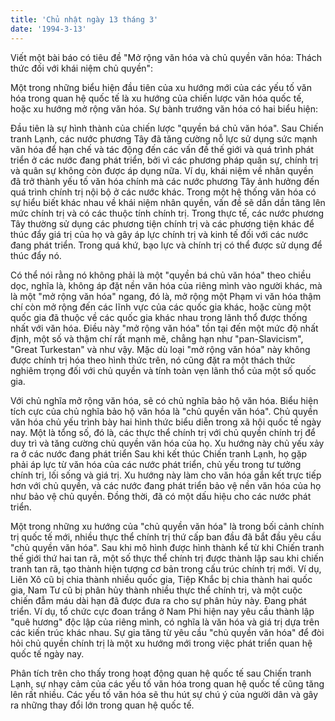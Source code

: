 ```yaml
---
title: 'Chủ nhật ngày 13 tháng 3'
date: '1994-3-13'
---
```


Viết một bài báo có tiêu đề "Mở rộng văn hóa và chủ quyền văn hóa: Thách thức đối với khái niệm chủ quyền":

Một trong những biểu hiện đầu tiên của xu hướng mới của các yếu tố văn hóa trong quan hệ quốc tế là xu hướng của chiến lược văn hóa quốc tế, hoặc xu hướng mở rộng văn hóa. Sự bành trướng văn hóa có hai biểu hiện:

Đầu tiên là sự hình thành của chiến lược "quyền bá chủ văn hóa". Sau Chiến tranh Lạnh, các nước phương Tây đã tăng cường nỗ lực sử dụng sức mạnh văn hóa để hạn chế và tác động đến các vấn đề thế giới và quá trình phát triển ở các nước đang phát triển, bởi vì các phương pháp quân sự, chính trị và quân sự không còn được áp dụng nữa. Ví dụ, khái niệm về nhân quyền đã trở thành yếu tố văn hóa chính mà các nước phương Tây ảnh hưởng đến quá trình chính trị nội bộ ở các nước khác. Trong một hệ thống văn hóa có sự hiểu biết khác nhau về khái niệm nhân quyền, vấn đề sẽ dần dần tăng lên mức chính trị và có các thuộc tính chính trị. Trong thực tế, các nước phương Tây thường sử dụng các phương tiện chính trị và các phương tiện khác để thúc đẩy giá trị của họ và gây áp lực chính trị và kinh tế đối với các nước đang phát triển. Trong quá khứ, bạo lực và chính trị có thể được sử dụng để thúc đẩy nó.

Có thể nói rằng nó không phải là một "quyền bá chủ văn hóa" theo chiều dọc, nghĩa là, không áp đặt nền văn hóa của riêng mình vào người khác, mà là một "mở rộng văn hóa" ngang, đó là, mở rộng một Phạm vi văn hóa thậm chí còn mở rộng đến các lĩnh vực của các quốc gia khác, hoặc cùng một quốc gia đã thuộc về các quốc gia khác nhau trong lãnh thổ được thống nhất với văn hóa. Điều này "mở rộng văn hóa" tồn tại đến một mức độ nhất định, một số và thậm chí rất mạnh mẽ, chẳng hạn như "pan-Slavicism", "Great Turkestan" và như vậy. Mặc dù loại "mở rộng văn hóa" này không được chính trị hóa theo hình thức trên, nó cũng đặt ra một thách thức nghiêm trọng đối với chủ quyền và tính toàn vẹn lãnh thổ của một số quốc gia.

Với chủ nghĩa mở rộng văn hóa, sẽ có chủ nghĩa bảo hộ văn hóa. Biểu hiện tích cực của chủ nghĩa bảo hộ văn hóa là "chủ quyền văn hóa". Chủ quyền văn hóa chủ yếu trình bày hai hình thức biểu diễn trong xã hội quốc tế ngày nay. Một là tổng số, đó là, các thực thể chính trị với chủ quyền chính trị để duy trì và tăng cường chủ quyền văn hóa của họ. Xu hướng này chủ yếu xảy ra ở các nước đang phát triển Sau khi kết thúc Chiến tranh Lạnh, họ gặp phải áp lực từ văn hóa của các nước phát triển, chủ yếu trong tư tưởng chính trị, lối sống và giá trị. Xu hướng này làm cho văn hóa gắn kết trực tiếp hơn với chủ quyền, và các nước đang phát triển bảo vệ nền văn hóa của họ như bảo vệ chủ quyền. Đồng thời, đã có một dấu hiệu cho các nước phát triển.

Một trong những xu hướng của "chủ quyền văn hóa" là trong bối cảnh chính trị quốc tế mới, nhiều thực thể chính trị thứ cấp ban đầu đã bắt đầu yêu cầu "chủ quyền văn hóa". Sau khi mô hình được hình thành kể từ khi Chiến tranh thế giới thứ hai tan rã, một số thực thể chính trị được thành lập sau khi chiến tranh tan rã, tạo thành hiện tượng cơ bản trong cấu trúc chính trị mới. Ví dụ, Liên Xô cũ bị chia thành nhiều quốc gia, Tiệp Khắc bị chia thành hai quốc gia, Nam Tư cũ bị phân hủy thành nhiều thực thể chính trị, và một cuộc chiến đẫm máu dài hạn đã được đưa ra cho sự phân hủy này. Đang phát triển. Ví dụ, tổ chức cực đoan trắng ở Nam Phi hiện nay yêu cầu thành lập "quê hương" độc lập của riêng mình, có nghĩa là văn hóa và giá trị dựa trên các kiến ​​trúc khác nhau. Sự gia tăng từ yêu cầu "chủ quyền văn hóa" để đòi hỏi chủ quyền chính trị là một xu hướng mới trong việc phát triển quan hệ quốc tế ngày nay.

Phân tích trên cho thấy trong hoạt động quan hệ quốc tế sau Chiến tranh Lạnh, sự nhạy cảm của các yếu tố văn hóa trong quan hệ quốc tế cũng tăng lên rất nhiều. Các yếu tố văn hóa sẽ thu hút sự chú ý của người dân và gây ra những thay đổi lớn trong quan hệ quốc tế.

